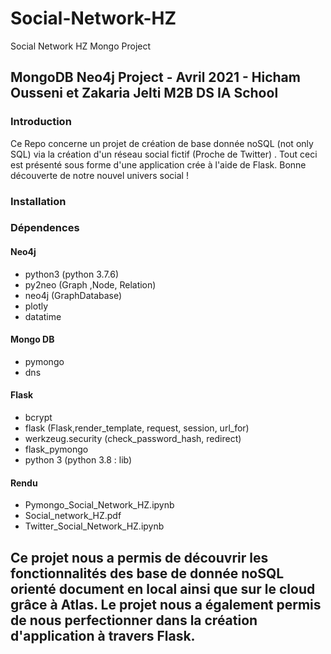 # Social-Network-HZ
Social Network HZ Mongo Project
## MongoDB Neo4j Project - Avril 2021 - Hicham Ousseni et Zakaria Jelti M2B DS IA School
### Introduction
<p align="center">
  
 </p>
 

Ce Repo concerne un projet de création de base donnée noSQL (not only SQL) via la création d'un réseau social fictif (Proche de Twitter) . 
Tout ceci est présenté sous forme d'une application crée à l'aide de Flask.
Bonne découverte de notre nouvel univers social ! 

### Installation

### Dépendences

#### Neo4j
- python3 (python 3.7.6)
- py2neo (Graph ,Node, Relation)
- neo4j (GraphDatabase)
- plotly  
- datatime
#### Mongo DB
- pymongo 
- dns
#### Flask
- bcrypt
- flask (Flask,render_template, request, session, url_for)
- werkzeug.security (check_password_hash, redirect)
- flask_pymongo
- python 3 (python 3.8 : lib)

#### Rendu 
-  Pymongo_Social_Network_HZ.ipynb
- Social_network_HZ.pdf
- Twitter_Social_Network_HZ.ipynb

## Ce projet nous a permis de découvrir les fonctionnalités des base de donnée noSQL orienté document en local ainsi que sur le cloud grâce à Atlas. Le projet nous a également permis de nous perfectionner dans la création d'application à travers Flask.

